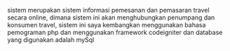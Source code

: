 sistem merupakan sistem informasi pemesanan dan pemasaran travel secara online, dimana sistem ini akan menghubungkan penumpang dan konsumen travel,
sistem ini saya kembangkan menggunakan bahasa pemograman php dan menggunakan framework codeigniter dan database yang digunakan adalah mySql
